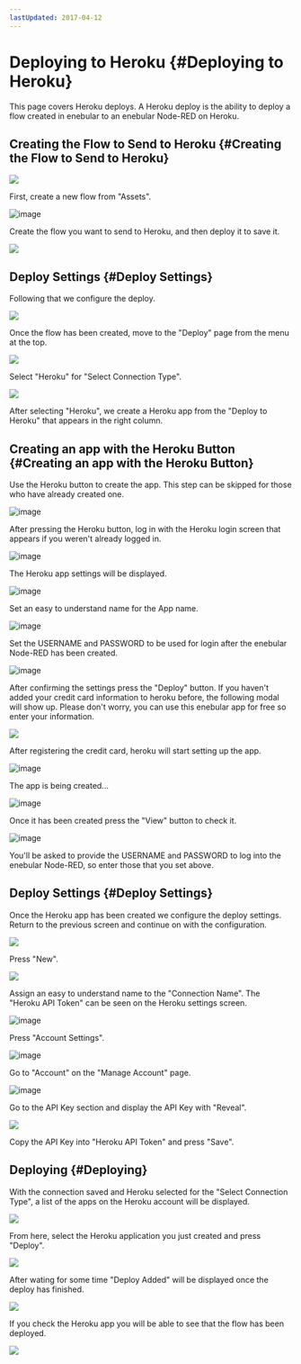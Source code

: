 ```yaml
---
lastUpdated: 2017-04-12
---
```


# Deploying to Heroku {#Deploying to Heroku}

This page covers Heroku deploys. A Heroku deploy is the ability to deploy a flow created in enebular to an enebular Node-RED on Heroku.

## Creating the Flow to Send to Heroku {#Creating the Flow to Send to Heroku}

![](https://i.gyazo.com/194b5c56abc221193690461193e159a0.png)

First, create a new flow from "Assets".

![image](../../../_asset/images/Deploy/DeployFlow/Heroku/deploy-deployflow-heroku_02.png)

Create the flow you want to send to Heroku, and then deploy it to save it.

![](https://i.gyazo.com/bfb9c0e25ad5e4a372a149336bdef8b8.png)

## Deploy Settings {#Deploy Settings}

Following that we configure the deploy.

![](https://i.gyazo.com/16c258270a9b0f0d609fce45da7df221.png)

Once the flow has been created, move to the "Deploy" page from the menu at the top.

![](https://i.gyazo.com/b016e602e7e679ade922a9ed1546120d.png)

Select "Heroku" for "Select Connection Type".

![](https://i.gyazo.com/bf6f7c21b8ef82d8747e4bda706d2997.png)

After selecting "Heroku", we create a Heroku app from the "Deploy to Heroku" that appears in the right column.

## Creating an app with the Heroku Button {#Creating an app with the Heroku Button}

Use the Heroku button to create the app. This step can be skipped for those who have already created one.

![image](../../../_asset/images/Deploy/DeployFlow/Heroku/deploy-deployflow-heroku_07.png)

After pressing the Heroku button, log in with the Heroku login screen that appears if you weren't already logged in.

![image](../../../_asset/images/Deploy/DeployFlow/Heroku/deploy-deployflow-heroku_08.png)

The Heroku app settings will be displayed.

![image](../../../_asset/images/Deploy/DeployFlow/Heroku/deploy-deployflow-heroku_09.png)

Set an easy to understand name for the App name.

![image](../../../_asset/images/Deploy/DeployFlow/Heroku/deploy-deployflow-heroku_10.png)

Set the USERNAME and PASSWORD to be used for login after the enebular Node-RED has been created.

![image](../../../_asset/images/Deploy/DeployFlow/Heroku/deploy-deployflow-heroku_11.png)

After confirming the settings press the "Deploy" button. If you haven't added your credit card information to heroku before, the following modal will show up. Please don't worry, you can use this enebular app for free so enter your information.

![](https://i.gyazo.com/e9d7bf541eb2029b53f53735054cfe7a.png)

After registering the credit card, heroku will start setting up the app.

![image](../../../_asset/images/Deploy/DeployFlow/Heroku/deploy-deployflow-heroku_12.png)

The app is being created...

![image](../../../_asset/images/Deploy/DeployFlow/Heroku/deploy-deployflow-heroku_13.png)

Once it has been created press the "View" button to check it.

![image](../../../_asset/images/Deploy/DeployFlow/Heroku/deploy-deployflow-heroku_14.png)

You'll be asked to provide the USERNAME and PASSWORD to log into the enebular Node-RED, so enter those that you set above.

## Deploy Settings {#Deploy Settings}

Once the Heroku app has been created we configure the deploy settings. Return to the previous screen and continue on with the configuration.

![](https://i.gyazo.com/de104b3c5331776e71db63c1ed4e2562.png)

Press "New".

![](https://i.gyazo.com/2377f74621a7ad3cd79d06691dac0031.png)

Assign an easy to understand name to the "Connection Name". The "Heroku API Token" can be seen on the Heroku settings screen.

![image](../../../_asset/images/Deploy/DeployFlow/Heroku/deploy-deployflow-heroku_17.png)

Press "Account Settings".

![image](../../../_asset/images/Deploy/DeployFlow/Heroku/deploy-deployflow-heroku_18.png)

Go to "Account" on the "Manage Account" page.

![image](../../../_asset/images/Deploy/DeployFlow/Heroku/deploy-deployflow-heroku_19.png)

Go to the API Key section and display the API Key with "Reveal".

![](https://i.gyazo.com/8972e5c2fc9b08ffd88541cff90518fd.png)

Copy the API Key into "Heroku API Token" and press "Save".

## Deploying {#Deploying}

With the connection saved and Heroku selected for the "Select Connection Type", a list of the apps on the Heroku account will be displayed.

![](https://i.gyazo.com/08a53d358e13c1115fc091cc6ed33802.png)

From here, select the Heroku application you just created and press "Deploy".

![](https://i.gyazo.com/e12c8bf818aec63ff674ff648916e8ab.png)

After wating for some time "Deploy Added" will be displayed once the deploy has finished.

![](https://i.gyazo.com/133531b98309d31e45957138a7784d1c.png)

If you check the Heroku app you will be able to see that the flow has been deployed.

![](../../../_asset/images/Deploy/DeployFlow/Heroku/deploy-deployflow-heroku_02.png)
